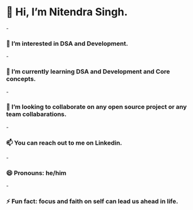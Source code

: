 
<h1>👋 Hi, I’m Nitendra Singh.</h1>
- <h3>👀 I’m interested in DSA and Development.</h3>
- <h3>🌱 I’m currently learning DSA and Development and Core concepts.</h3>
- <h3>💞️ I’m looking to collaborate on any open source project or any team collabarations.</h3>
- <h3>📫 You can reach out to me on Linkedin.</h3>
- <h3>😄 Pronouns: he/him</h3>
- <h3>⚡ Fun fact: focus and faith on self can lead us ahead in life.</h3>

<!---
nitendra2211/nitendra2211 is a ✨ special ✨ repository because its `README.md` (this file) appears on your GitHub profile.
You can click the Preview link to take a look at your changes.
--->
